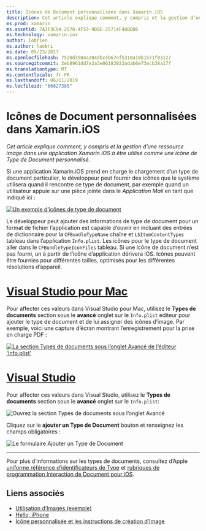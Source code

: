 ```yaml
---
title: Icônes de Document personnalisées dans Xamarin.iOS
description: Cet article explique comment, y compris et la gestion d’une ressource image dans une application Xamarin.iOS à être utilisé comme une icône de Type de Document personnalisé.
ms.prod: xamarin
ms.assetid: 7A3F3C94-2578-4F53-9B8E-25714F48BDD6
ms.technology: xamarin-ios
author: lobrien
ms.author: laobri
ms.date: 05/23/2017
ms.openlocfilehash: 7520d3984a204dbceb67ef5310a10b1571f03127
ms.sourcegitcommit: 2eb8961dd7e2a3e06183923adab6e73ecb38a17f
ms.translationtype: MT
ms.contentlocale: fr-FR
ms.lasthandoff: 06/11/2019
ms.locfileid: "66827385"
---
```

# <a name="custom-document-icons-in-xamarinios"></a>Icônes de Document personnalisées dans Xamarin.iOS

_Cet article explique comment, y compris et la gestion d’une ressource image dans une application Xamarin.iOS à être utilisé comme une icône de Type de Document personnalisé._

Si une application Xamarin.iOS prend en charge le chargement d’un type de document particulier, le développeur peut fournir des icônes que le système utilisera quand il rencontre ce type de document, par exemple quand un utilisateur appuie sur une pièce jointe dans le *Application Mail* en tant que indiqué ici :

 [![](custom-document-types-images/17.png "Un exemple d’icônes de type de document")](custom-document-types-images/17.png#lightbox)

Le développeur peut ajouter des informations de type de document pour un format de fichier l’application est capable d’ouvrir en incluant des entrées de dictionnaire pour la `CFBundleTypeName` chaîne et `LSItemContentTypes` tableau dans l’application `Info.plist`. Les icônes pour le type de document aller dans le `CFBundleTypeIconFiles` tableau. Si une icône de document n’est pas fourni, un à partir de l’icône d’application dérivera iOS.
Icônes peuvent être fournies pour différentes tailles, optimisés pour les différentes résolutions d’appareil. 

# <a name="visual-studio-for-mactabmacos"></a>[Visual Studio pour Mac](#tab/macos)

Pour affecter ces valeurs dans Visual Studio pour Mac, utilisez le **Types de documents** section sous le **avancé** onglet sur le `Info.plist` éditeur pour ajouter le type de document et de lui assigner des icônes d’image. Par exemple, voici une capture d’écran montrant l’enregistrement pour la prise en charge PDF :

 [![](custom-document-types-images/18.png "La section Types de documents sous l’onglet Avancé de l’éditeur 'Info.plist'")](custom-document-types-images/18.png#lightbox)
 
# <a name="visual-studiotabwindows"></a>[Visual Studio](#tab/windows)

Pour affecter ces valeurs dans Visual Studio, utilisez le **Types de documents** section sous le **avancé** onglet sur le `Info.plist`:

 ![](custom-document-types-images/doc01w.png "Ouvrez la section Types de documents sous l’onglet Avancé")

Cliquez sur le **ajouter un Type de Document** bouton et renseignez les champs obligatoires :

![](custom-document-types-images/doc02w.png "Le formulaire Ajouter un Type de Document")

-----


Pour plus d’informations sur les types de documents, consultez d’Apple [uniforme référence d’identificateurs de Type](https://developer.apple.com/library/ios/#documentation/Miscellaneous/Reference/UTIRef/Articles/System-DeclaredUniformTypeIdentifiers.html) et [rubriques de programmation Interaction de Document pour iOS](https://developer.apple.com/library/ios/#documentation/FileManagement/Conceptual/DocumentInteraction_TopicsForIOS/Introduction/Introduction.html).


## <a name="related-links"></a>Liens associés

- [Utilisation d’Images (exemple)](https://developer.xamarin.com/samples/monotouch/WorkingWithImages/)
- [Hello, iPhone](~/ios/get-started/hello-ios/index.md)
- [Icône personnalisée et les instructions de création d’Image](https://developer.apple.com/library/ios/#documentation/UserExperience/Conceptual/MobileHIG/IconsImages/IconsImages.html)
